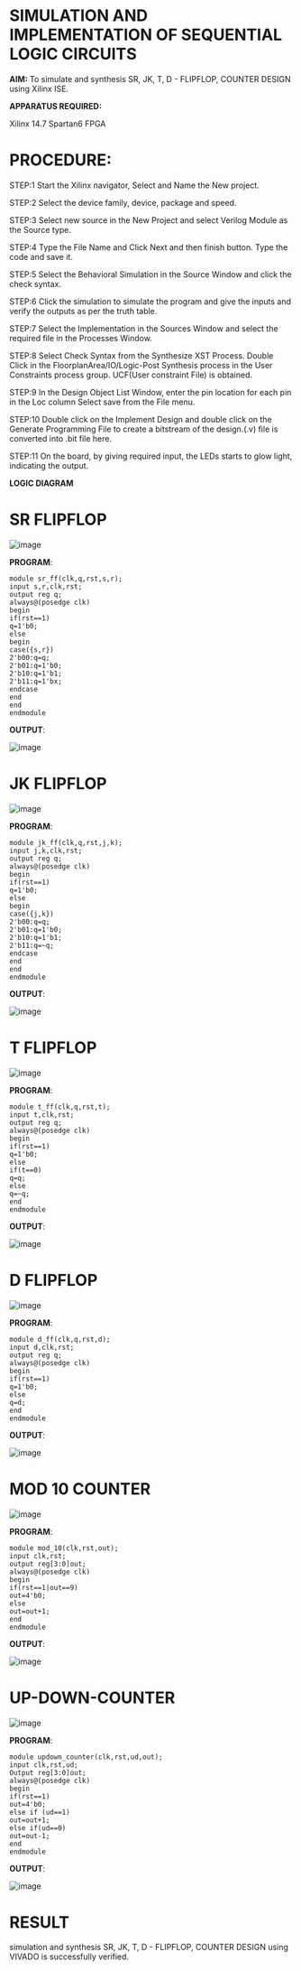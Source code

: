 # SIMULATION AND IMPLEMENTATION OF SEQUENTIAL LOGIC CIRCUITS

**AIM:** 
 To simulate and synthesis SR, JK, T, D - FLIPFLOP, COUNTER DESIGN using Xilinx ISE.

**APPARATUS REQUIRED:**

Xilinx 14.7
Spartan6 FPGA

# PROCEDURE:

STEP:1  Start  the Xilinx navigator, Select and Name the New project.

STEP:2  Select the device family, device, package and speed.       

STEP:3  Select new source in the New Project and select Verilog Module as the Source type.                       

STEP:4  Type the File Name and Click Next and then finish button. Type the code and save it.

STEP:5  Select the Behavioral Simulation in the Source Window and click the check syntax.                       

STEP:6  Click the simulation to simulate the program and  give the inputs and verify the outputs as per the truth table.               

STEP:7  Select the Implementation in the Sources Window and select the required file in the Processes Window.

STEP:8  Select Check Syntax from the Synthesize  XST Process. Double Click in the  FloorplanArea/IO/Logic-Post Synthesis process in the User Constraints process group. UCF(User constraint File) is obtained. 

STEP:9  In the Design Object List Window, enter the pin location for each pin in the Loc column Select save from the File menu.

STEP:10 Double click on the Implement Design and double click on the Generate Programming File to create a bitstream of the design.(.v) file is converted into .bit file here.

STEP:11  On the board, by giving required input, the LEDs starts to glow light, indicating the output.

**LOGIC DIAGRAM**

# SR FLIPFLOP

![image](https://github.com/navaneethans/VLSI-LAB-EXP-4/assets/6987778/77fb7f38-5649-4778-a987-8468df9ea3c3)

**PROGRAM**:
```
module sr_ff(clk,q,rst,s,r);
input s,r,clk,rst;
output reg q;
always@(posedge clk)
begin
if(rst==1)
q=1'b0;
else
begin
case({s,r})
2'b00:q=q;
2'b01:q=1'b0;
2'b10:q=1'b1;
2'b11:q=1'bx;
endcase
end
end
endmodule
```
**OUTPUT**:

![image](https://github.com/kailashkarthikeyan/VLSI-LAB-EXP-4/assets/160568677/56f543ff-719a-4c0a-bbae-eb03a2931bd1)


# JK FLIPFLOP

![image](https://github.com/navaneethans/VLSI-LAB-EXP-4/assets/6987778/1510e030-4ddc-42b1-88ce-d00f6f0dc7e6)

**PROGRAM**:
```
module jk_ff(clk,q,rst,j,k);
input j,k,clk,rst;
output reg q;
always@(posedge clk)
begin
if(rst==1)
q=1'b0;
else
begin
case({j,k})
2'b00:q=q;
2'b01:q=1'b0;
2'b10:q=1'b1;
2'b11:q=~q;
endcase
end
end
endmodule
```
**OUTPUT**:

![image](https://github.com/kailashkarthikeyan/VLSI-LAB-EXP-4/assets/160568677/ce453a19-305b-454a-bd5d-1c4286b6fe23)


# T FLIPFLOP

![image](https://github.com/navaneethans/VLSI-LAB-EXP-4/assets/6987778/7a020379-efb1-4104-85ee-439d660baa08)

**PROGRAM**:
```
module t_ff(clk,q,rst,t);
input t,clk,rst;
output reg q;
always@(posedge clk)
begin
if(rst==1)
q=1'b0;
else
if(t==0)
q=q;
else
q=~q;
end
endmodule
```
**OUTPUT**:

![image](https://github.com/kailashkarthikeyan/VLSI-LAB-EXP-4/assets/160568677/ecb729a9-8322-496c-a4d4-c5a3eafad72f)

# D FLIPFLOP

![image](https://github.com/navaneethans/VLSI-LAB-EXP-4/assets/6987778/dda843c5-f0a0-4b51-93a2-eaa4b7fa8aa0)

**PROGRAM**:
```
module d_ff(clk,q,rst,d);
input d,clk,rst;
output reg q;
always@(posedge clk)
begin
if(rst==1)
q=1'b0;
else
q=d;
end
endmodule
```
**OUTPUT**:

![image](https://github.com/kailashkarthikeyan/VLSI-LAB-EXP-4/assets/160568677/6aa46aa7-cd58-451b-8b73-702d74e8a4c5)


# MOD 10 COUNTER

![image](https://github.com/kailashkarthikeyan/VLSI-LAB-EXP-4/assets/160568677/b6854c7a-c9ce-41d4-8dcb-46907663dc6f)

**PROGRAM**:
```
module mod_10(clk,rst,out);
input clk,rst;
output reg[3:0]out;
always@(posedge clk)
begin
if(rst==1|out==9)
out=4'b0;
else
out=out+1;
end
endmodule
```
**OUTPUT**:

![image](https://github.com/kailashkarthikeyan/VLSI-LAB-EXP-4/assets/160568677/44b20615-9223-481d-b971-0c99b99a3613)

# UP-DOWN-COUNTER

![image](https://github.com/kailashkarthikeyan/VLSI-LAB-EXP-4/assets/160568677/dc7a4e55-be39-4ccb-851e-5dbe336b710a)

**PROGRAM**:
```
module updown_counter(clk,rst,ud,out); 
input clk,rst,ud; 
Output reg[3:0]out;
always@(posedge clk)
begin 
if(rst==1) 
out=4'b0;
else if (ud==1) 
out=out+1;
else if(ud==0) 
out=out-1; 
end 
endmodule
```
**OUTPUT**:

![image](https://github.com/kailashkarthikeyan/VLSI-LAB-EXP-4/assets/160568677/f28376c4-a4c5-4075-a1f6-6956b9e62ba1)


# RESULT
 
 simulation and synthesis SR, JK, T, D - FLIPFLOP, COUNTER DESIGN using VIVADO is successfully verified.


